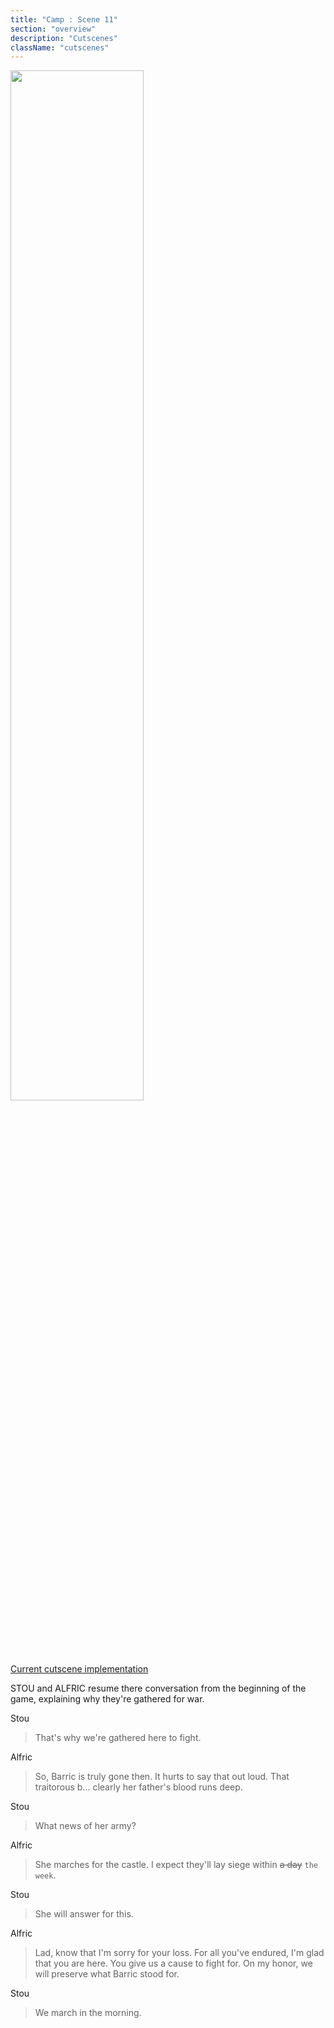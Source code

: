 ```yaml
---
title: "Camp : Scene 11"
section: "overview"
description: "Cutscenes"
className: "cutscenes"
---
```


<img src="/images/wiki/cutscenes/12_Encampment_05.jpg?raw=1" width="65%" />

[Current cutscene implementation](https://www.dropbox.com/s/ih58gvvi9ibcqtn/WaW_OopsAndSurrounding.mp4?raw=1)

STOU and ALFRIC resume there conversation from the beginning of the game, explaining why they're gathered for war.

<div class="container">
<div class="stouBubble bubble"><p class="bubble">Stou</p></div>
<blockquote>That's why we're gathered here to fight.</blockquote>
</div>

<div class="container">
<div class="alfricBubble bubble"><p class="bubble">Alfric</p></div>
<blockquote>So, Barric is truly gone then. It hurts to say that out loud. That traitorous b... clearly her father's blood runs deep.</blockquote>
</div>

<div class="container">
<div class="stouBubble bubble"><p class="bubble">Stou</p></div>
<blockquote> What news of her army?</blockquote>
</div>

<div class="container">
<div class="alfricBubble bubble"><p class="bubble">Alfric</p></div>
<blockquote>She marches for the castle. I expect they'll lay siege within <strike>a day</strike> <code>the week</code>.</blockquote>
</div>

<div class="container">
<div class="stouBubble bubble"><p class="bubble">Stou</p></div>
<blockquote>She will answer for this.</blockquote>
</div>

<div class="container">
<div class="alfricBubble bubble"><p class="bubble">Alfric</p></div>
<blockquote>Lad, know that I'm sorry for your loss. For all you've endured, I'm glad that you are here. You give us a cause to fight for. On my honor, we will preserve what Barric stood for.</blockquote>
</div>

<div class="container">
<div class="stouBubble bubble"><p class="bubble">Stou</p></div>
<blockquote>We march in the morning.</blockquote>
</div>